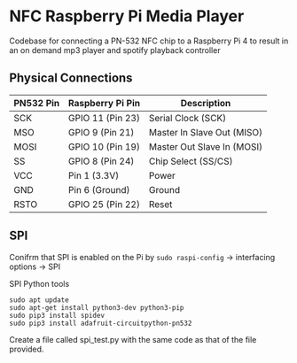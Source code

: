 # NFC Raspberry Pi Media Player
Codebase for connecting a PN-532 NFC chip to a Raspberry Pi 4 to result in an on demand mp3 player and spotify playback controller

## Physical Connections
|**PN532 Pin** |	**Raspberry Pi Pin** |	**Description**|
|---------| ----------- | ---------- |
|SCK |	GPIO 11 (Pin 23)	| Serial Clock (SCK)|
|MSO	| GPIO 9 (Pin 21)	| Master In Slave Out (MISO) |
|MOSI	| GPIO 10 (Pin 19)	| Master Out Slave In (MOSI) |
|SS	| GPIO 8 (Pin 24)	| Chip Select (SS/CS) |
|VCC	| Pin 1 (3.3V)	| Power |
|GND	| Pin 6 (Ground)	| Ground |
|RSTO	| GPIO 25 (Pin 22) |	Reset |



## SPI 
Conifrm that SPI is enabled on the Pi by `sudo raspi-config` -> interfacing options -> SPI 

SPI Python tools 
```
sudo apt update
sudo apt-get install python3-dev python3-pip
sudo pip3 install spidev
sudo pip3 install adafruit-circuitpython-pn532
```
Create a file called spi_test.py with the same code as that of the file provided.
